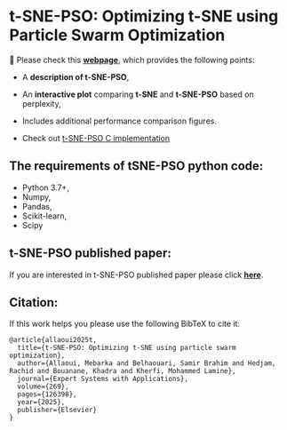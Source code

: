 # t-SNE-PSO: Optimizing t-SNE using Particle Swarm Optimization

📌 Please check this **[webpage](https://m-allaoui.github.io/t-SNE-PSO/)**, which provides the following points:

- A **description of t-SNE-PSO**,
- An **interactive plot** comparing **t-SNE** and **t-SNE-PSO** based on perplexity,
- Includes additional performance comparison figures.

- Check out [t-SNE-PSO C implementation](https://github.com/Draglesss/tsne_pso)

## The requirements of tSNE-PSO python code:
- Python 3.7+,
- Numpy,
- Pandas,
- Scikit-learn,
- Scipy

## t-SNE-PSO published paper:
If you are interested in t-SNE-PSO published paper please click **[here](https://doi.org/10.1016/j.eswa.2025.126398)**.

## Citation:
If this work helps you please use the following BibTeX to cite it:

```
@article{allaoui2025t,
  title={t-SNE-PSO: Optimizing t-SNE using particle swarm optimization},
  author={Allaoui, Mebarka and Belhaouari, Samir Brahim and Hedjam, Rachid and Bouanane, Khadra and Kherfi, Mohammed Lamine},
  journal={Expert Systems with Applications},
  volume={269},
  pages={126398},
  year={2025},
  publisher={Elsevier}
}
```
